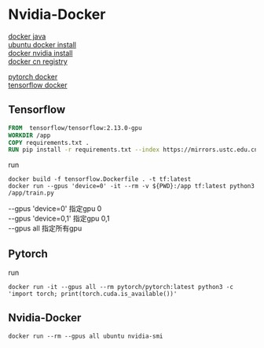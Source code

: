 # Nvidia-Docker

  
[docker java](https://github.com/docker-java/docker-java/blob/main/docs/getting_started.md)  
[ubuntu docker install](https://docs.docker.com/engine/install/ubuntu/)  
[docker nvidia install](https://docs.nvidia.com/datacenter/cloud-native/container-toolkit/latest/install-guide.html)  
[docker cn registry](https://www.runoob.com/docker/docker-mirror-acceleration.html)

[pytorch docker](https://hub.docker.com/r/pytorch/pytorch)   
[tensorflow docker](https://hub.docker.com/r/tensorflow/tensorflow)  


## Tensorflow

```dockerfile
FROM  tensorflow/tensorflow:2.13.0-gpu
WORKDIR /app
COPY requirements.txt .
RUN pip install -r requirements.txt --index https://mirrors.ustc.edu.cn/pypi/web/simple/
```

run
```shell
docker build -f tensorflow.Dockerfile . -t tf:latest
docker run --gpus 'device=0' -it --rm -v ${PWD}:/app tf:latest python3 /app/train.py

```

--gpus 'device=0' 指定gpu 0  
--gpus 'device=0,1' 指定gpu 0,1  
--gpus all 指定所有gpu


## Pytorch

run
```shell
docker run -it --gpus all --rm pytorch/pytorch:latest python3 -c 'import torch; print(torch.cuda.is_available())'
```


## Nvidia-Docker

```shell
docker run --rm --gpus all ubuntu nvidia-smi
```
